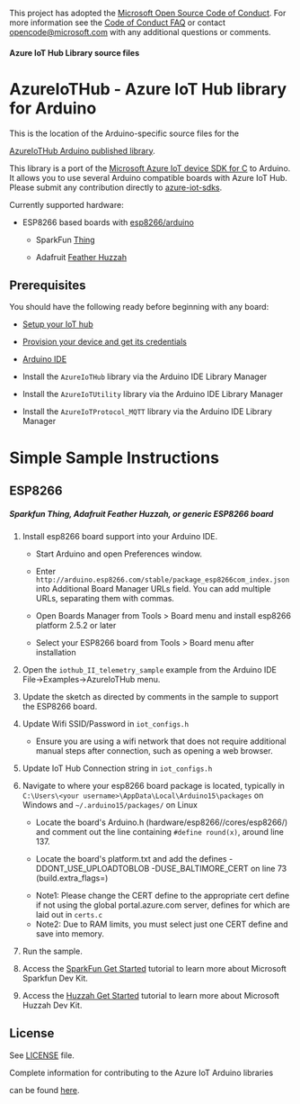 This project has adopted the [Microsoft Open Source Code of Conduct](https://opensource.microsoft.com/codeofconduct/). For more information see the [Code of Conduct FAQ](https://opensource.microsoft.com/codeofconduct/faq/) or contact [opencode@microsoft.com](mailto:opencode@microsoft.com) with any additional questions or comments.

#### Azure IoT Hub Library source files


# AzureIoTHub - Azure IoT Hub library for Arduino

This is the location of the Arduino-specific source files for the

[AzureIoTHub Arduino published library](https://github.com/Azure/azure-iot-arduino). 

This library is a port of the [Microsoft Azure IoT device SDK for C](https://github.com/Azure/azure-iot-sdks/blob/master/c/readme.md) to Arduino. It allows you to use several Arduino compatible boards with Azure IoT Hub. Please submit any contribution directly to [azure-iot-sdks](https://github.com/Azure/azure-iot-sdks).

Currently supported hardware:

- ESP8266 based boards with [esp8266/arduino](https://github.com/esp8266/arduino)

  - SparkFun [Thing](https://www.sparkfun.com/products/13711)

  - Adafruit [Feather Huzzah](https://www.adafruit.com/products/2821)

## Prerequisites

You should have the following ready before beginning with any board:

-   [Setup your IoT hub](https://github.com/Azure/azure-iot-device-ecosystem/blob/master/setup_iothub.md)

-   [Provision your device and get its credentials](https://github.com/Azure/azure-iot-device-ecosystem/blob/master/setup_iothub.md#create-new-device-in-the-iot-hub-device-identity-registry)

-   [Arduino IDE](https://www.arduino.cc/en/Main/Software)

-   Install the `AzureIoTHub` library via the Arduino IDE Library Manager

-   Install the `AzureIoTUtility` library via the Arduino IDE Library Manager

-   Install the `AzureIoTProtocol_MQTT` library via the Arduino IDE Library Manager

# Simple Sample Instructions

## ESP8266

##### Sparkfun Thing, Adafruit Feather Huzzah, or generic ESP8266 board

1. Install esp8266 board support into your Arduino IDE.

    * Start Arduino and open Preferences window.

    * Enter `http://arduino.esp8266.com/stable/package_esp8266com_index.json` into Additional Board Manager URLs field. You can add multiple URLs, separating them with commas.

    * Open Boards Manager from Tools > Board menu and install esp8266 platform 2.5.2 or later

    * Select your ESP8266 board from Tools > Board menu after installation

2. Open the `iothub_II_telemetry_sample` example from the Arduino IDE File->Examples->AzureIoTHub menu.

3. Update the sketch as directed by comments in the sample to support the ESP8266 board.

4. Update Wifi SSID/Password in `iot_configs.h`

    * Ensure you are using a wifi network that does not require additional manual steps after connection, such as opening a web browser.

5. Update IoT Hub Connection string in `iot_configs.h`

6. Navigate to where your esp8266 board package is located, typically in `C:\Users\<your username>\AppData\Local\Arduino15\packages` on Windows and `~/.arduino15/packages/` on Linux
	
	* Locate the board's Arduino.h (hardware/esp8266/<board package version>/cores/esp8266/) and comment out the line containing `#define round(x)`, around line 137.

	* Locate the board's platform.txt and add the defines -DDONT_USE_UPLOADTOBLOB -DUSE_BALTIMORE_CERT on line 73 (build.extra_flags=) 
	- Note1: Please change the CERT define to the appropriate cert define if not using the global portal.azure.com server, defines for which are laid out in `certs.c`
	- Note2: Due to RAM limits, you must select just one CERT define and save into memory.

7. Run the sample.
	
8. Access the [SparkFun Get Started](https://azure.microsoft.com/en-us/documentation/samples/iot-hub-c-thingdev-getstartedkit/) tutorial to learn more about Microsoft Sparkfun Dev Kit.

9. Access the [Huzzah Get Started](https://azure.microsoft.com/en-us/documentation/samples/iot-hub-c-huzzah-getstartedkit/) tutorial to learn more about Microsoft Huzzah Dev Kit.

## License

See [LICENSE](LICENSE) file.


[azure-certifiedforiot]:  http://azure.com/certifiedforiot

[Microsoft-Azure-Certified-Badge]: images/Microsoft-Azure-Certified-150x150.png (Microsoft Azure Certified)

Complete information for contributing to the Azure IoT Arduino libraries

can be found [here](https://github.com/Azure/azure-iot-pal-arduino).
